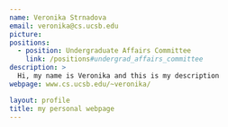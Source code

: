 ```yaml
---
name: Veronika Strnadova
email: veronika@cs.ucsb.edu
picture:
positions:
  - position: Undergraduate Affairs Committee
    link: /positions#undergrad_affairs_committee
description: >
  Hi, my name is Veronika and this is my description
webpage: www.cs.ucsb.edu/~veronika/

layout: profile
title: my personal webpage
---
```

